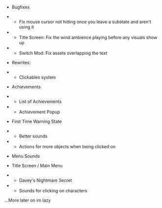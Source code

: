 - Bugfixes
- - Fix mouse cursor not hiding once you leave a substate and aren't using it
- - Title Screen: Fix the wind ambience playing before any visuals show up
- - Switch Mod: Fix assets overlapping the text

- Rewrites:
- - Clickables system

- Achievements
- - List of Achievements
- - Achievement Popup

- First Time Warning State
- - Better sounds
- - Actions for more objects when being clicked on

- Menu Sounds

- Title Screen / Main Menu
- - Davey's Nightmare Secret
- - Sounds for clicking on characters

...More later on im lazy
